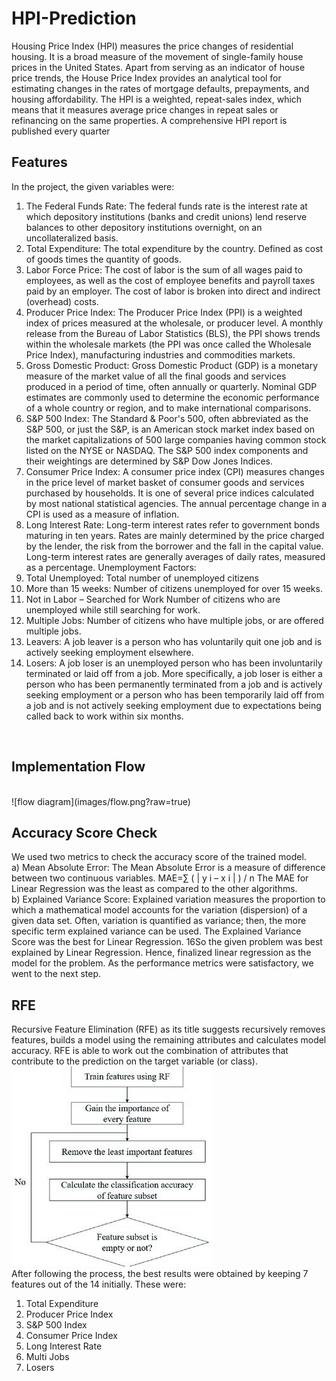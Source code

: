 # HPI-Prediction
Housing Price Index (HPI) measures the price changes of residential housing. It is a broad
measure of the movement of single-family house prices in the United States. Apart from
serving as an indicator of house price trends, the House Price Index provides an analytical
tool for estimating changes in the rates of mortgage defaults, prepayments, and housing
affordability. The HPI is a weighted, repeat-sales index, which means that it measures average
price changes in repeat sales or refinancing on the same properties. A comprehensive HPI
report is published every quarter
## Features
In the project, the given variables were:
1. The Federal Funds Rate:
The federal funds rate is the interest rate at which depository institutions (banks and credit
unions) lend reserve balances to other depository institutions overnight, on an uncollateralized
basis.
2. Total Expenditure:
The total expenditure by the country. Defined as cost of goods times the quantity of goods.
3. Labor Force Price:
The cost of labor is the sum of all wages paid to employees, as well as the cost of employee
benefits and payroll taxes paid by an employer. The cost of labor is broken into direct and
indirect (overhead) costs.
4. Producer Price Index:
The Producer Price Index (PPI) is a weighted index of prices measured at the wholesale, or
producer level. A monthly release from the Bureau of Labor Statistics (BLS), the PPI shows
trends within the wholesale markets (the PPI was once called the Wholesale Price Index),
manufacturing industries and commodities markets.
5. Gross Domestic Product:
Gross Domestic Product (GDP) is a monetary measure of the market value of all the final
goods and services produced in a period of time, often annually or quarterly. Nominal GDP
estimates are commonly used to determine the economic performance of a whole country or
region, and to make international comparisons.
6. S&P 500 Index:
The Standard & Poor's 500, often abbreviated as the S&P 500, or just the S&P, is an
American stock market index based on the market capitalizations of 500 large companies
having common stock listed on the NYSE or NASDAQ. The S&P 500 index components and
their weightings are determined by S&P Dow Jones Indices.
7. Consumer Price Index:
A consumer price index (CPI) measures changes in the price level of market basket of
consumer goods and services purchased by households. It is one of several price indices
calculated by most national statistical agencies. The annual percentage change in a CPI is
used as a measure of inflation.
8. Long Interest Rate:
Long-term interest rates refer to government bonds maturing in ten years. Rates are mainly
determined by the price charged by the lender, the risk from the borrower and the fall in the
capital value. Long-term interest rates are generally averages of daily rates, measured as a
percentage.
Unemployment Factors:
9. Total Unemployed:
Total number of unemployed citizens
10. More than 15 weeks:
Number of citizens unemployed for over 15 weeks.
11. Not in Labor – Searched for Work
Number of citizens who are unemployed while still searching for work.
12. Multiple Jobs:
Number of citizens who have multiple jobs, or are offered multiple jobs.
13. Leavers:
A job leaver is a person who has voluntarily quit one job and is actively seeking employment
elsewhere.
14. Losers:
A job loser is an unemployed person who has been involuntarily terminated or laid off from a
job. More specifically, a job loser is either a person who has been permanently terminated
from a job and is actively seeking employment or a person who has been temporarily laid off
from a job and is not actively seeking employment due to expectations being called back to
work within six months.
<br />

## Implementation Flow 
<br />
![flow diagram](images/flow.png?raw=true) <br />

## Accuracy Score Check
We used two metrics to check the accuracy score of the trained model. <br />
a) Mean Absolute Error:
The Mean Absolute Error is a measure of difference between two continuous variables.
MAE=∑ ( | y i – x i | ) / n
The MAE for Linear Regression was the least as compared to the other algorithms. <br />
b) Explained Variance Score:
Explained variation measures the proportion to which a mathematical model accounts for the
variation (dispersion) of a given data set. Often, variation is quantified as variance; then, the
more specific term explained variance can be used.
The Explained Variance Score was the best for Linear Regression.
16So the given problem was best explained by Linear Regression. Hence, finalized linear
regression as the model for the problem.
As the performance metrics were satisfactory, we went to the next step.

## RFE
Recursive Feature Elimination (RFE) as its title suggests recursively removes features, builds
a model using the remaining attributes and calculates model accuracy. RFE is able to work
out the combination of attributes that contribute to the prediction on the target variable (or
class).<br />
![rfe diagram](images/rfe.png?raw=true) <br/>
After following the process, the best results were obtained by keeping 7 features out of the 14
initially. These were:
1. Total Expenditure
2. Producer Price Index
3. S&P 500 Index
4. Consumer Price Index
5. Long Interest Rate
6. Multi Jobs
7. Losers


